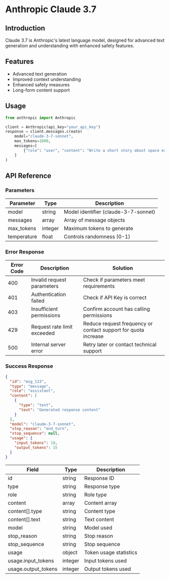# Anthropic Claude 3.7

## Introduction

Claude 3.7 is Anthropic's latest language model, designed for advanced text generation and understanding with enhanced safety features.

## Features

- Advanced text generation
- Improved context understanding
- Enhanced safety measures
- Long-form content support

## Usage

```python
from anthropic import Anthropic

client = Anthropic(api_key="your_api_key")
response = client.messages.create(
    model="claude-3-7-sonnet",
    max_tokens=1000,
    messages=[
        {"role": "user", "content": "Write a short story about space exploration."}
    ]
)
```

## API Reference

### Parameters

| Parameter | Type | Description |
|-----------|------|-------------|
| model | string | Model identifier (claude-3-7-sonnet) |
| messages | array | Array of message objects |
| max_tokens | integer | Maximum tokens to generate |
| temperature | float | Controls randomness (0-1) |

### Error Response

| Error Code | Description | Solution |
|------------|-------------|----------|
| 400 | Invalid request parameters | Check if parameters meet requirements |
| 401 | Authentication failed | Check if API Key is correct |
| 403 | Insufficient permissions | Confirm account has calling permissions |
| 429 | Request rate limit exceeded | Reduce request frequency or contact support for quota increase |
| 500 | Internal server error | Retry later or contact technical support |

### Success Response

```json
{
  "id": "msg_123",
  "type": "message",
  "role": "assistant",
  "content": [
    {
      "type": "text",
      "text": "Generated response content"
    }
  ],
  "model": "claude-3-7-sonnet",
  "stop_reason": "end_turn",
  "stop_sequence": null,
  "usage": {
    "input_tokens": 10,
    "output_tokens": 15
  }
}
```

| Field | Type | Description |
|-------|------|-------------|
| id | string | Response ID |
| type | string | Response type |
| role | string | Role type |
| content | array | Content array |
| content[].type | string | Content type |
| content[].text | string | Text content |
| model | string | Model used |
| stop_reason | string | Stop reason |
| stop_sequence | string | Stop sequence |
| usage | object | Token usage statistics |
| usage.input_tokens | integer | Input tokens used |
| usage.output_tokens | integer | Output tokens used | 